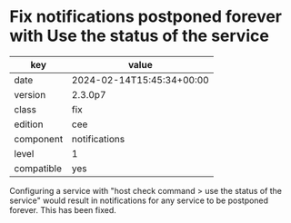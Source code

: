 [//]: # (werk v2)
# Fix notifications postponed forever with Use the status of the service

key        | value
---------- | ---
date       | 2024-02-14T15:45:34+00:00
version    | 2.3.0p7
class      | fix
edition    | cee
component  | notifications
level      | 1
compatible | yes

Configuring a service with "host check command > use the status of the service"
would result in notifications for any service to be postponed forever.  This has
been fixed.
